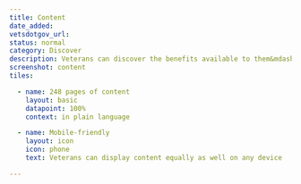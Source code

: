 ```yaml
---
title: Content
date_added:
vetsdotgov_url:
status: normal
category: Discover
description: Veterans can discover the benefits available to them&mdash;in plain language
screenshot: content
tiles:

  - name: 248 pages of content
    layout: basic
    datapoint: 100%
    context: in plain language

  - name: Mobile-friendly
    layout: icon
    icon: phone
    text: Veterans can display content equally as well on any device

---
```

